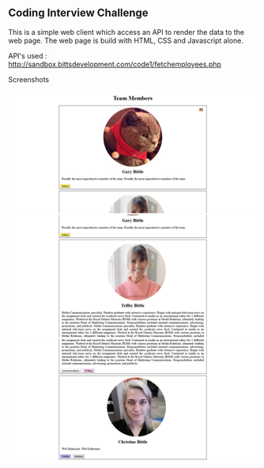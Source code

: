## Coding Interview Challenge

This is a simple web client which access an API to render the data to the web page.
The web page is build with HTML, CSS and Javascript alone.

API's used : http://sandbox.bittsdevelopment.com/code1/fetchemployees.php


Screenshots 

![screenshot1](images/1.png)
![screenshot1](images/2.png)
![screenshot1](images/3.png)
